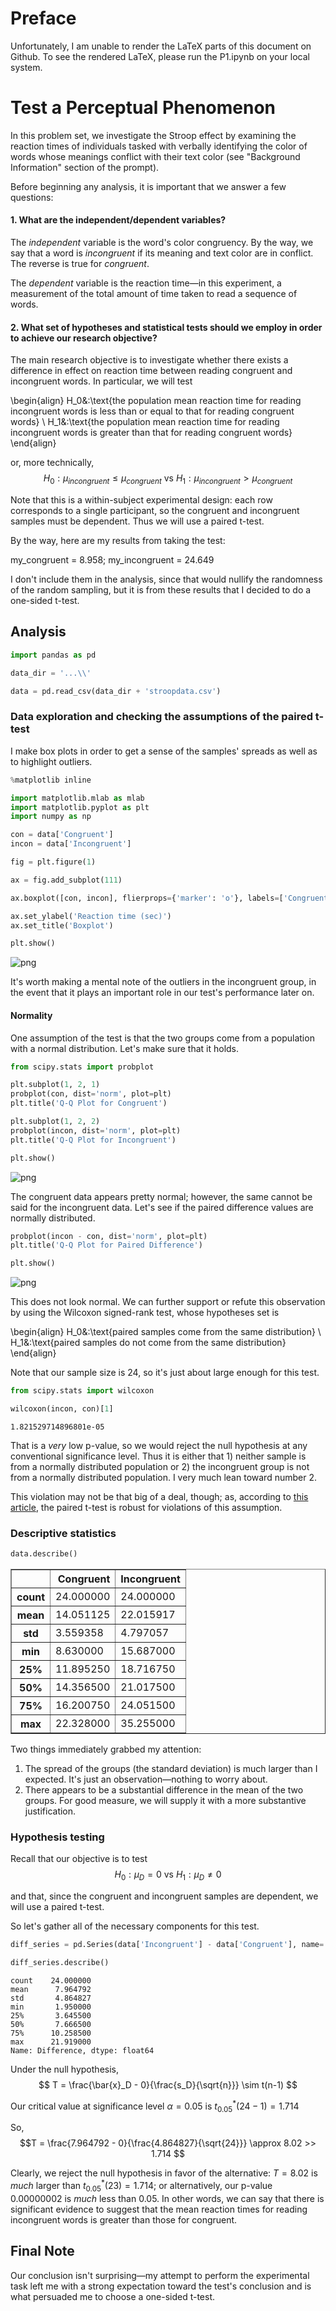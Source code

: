 # Preface

Unfortunately, I am unable to render the LaTeX parts of this document on Github. To see the rendered LaTeX, please run the P1.ipynb on your local system.

# Test a Perceptual Phenomenon

In this problem set, we investigate the Stroop effect by examining the reaction times of individuals tasked with verbally identifying the color of words whose meanings conflict with their text color (see "Background Information" section of the prompt). 

Before beginning any analysis, it is important that we answer a few questions:

#### 1. What are the independent/dependent variables?

The *independent* variable is the word's color congruency. By the way, we say that a word is *incongruent* if its meaning and text color are in conflict. The reverse is true for *congruent*.

The *dependent* variable is the reaction time&mdash;in this experiment, a measurement of the total amount of time taken to read a sequence of words.

#### 2. What set of hypotheses and statistical tests should we employ in order to achieve our research objective?
The main research objective is to investigate whether there exists a difference in effect on reaction time between reading congruent and incongruent words. In particular, we will test 

\begin{align}
H_0&:\text{the population mean reaction time for reading incongruent words is less than or equal to that for reading congruent words} \\
H_1&:\text{the population mean reaction time for reading incongruent words is greater than that for reading congruent words}
\end{align}

or, more technically,
$$ H_0: \mu_{incongruent} \leq \mu_{congruent}\text{ vs }H_1: \mu_{incongruent} > \mu_{congruent} $$

Note that this is a within-subject experimental design: each row corresponds to a single participant, so the congruent and incongruent samples must be dependent. Thus we will use a paired t-test.

By the way, here are my results from taking the test: 

my_congruent = 8.958; my_incongruent = 24.649

I don't include them in the analysis, since that would nullify the randomness of the random sampling, but it is from these results that I decided to do a one-sided t-test.

## Analysis


```python
import pandas as pd

data_dir = '...\\' 

data = pd.read_csv(data_dir + 'stroopdata.csv')
```

### Data exploration and checking the assumptions of the paired t-test

I make box plots in order to get a sense of the samples' spreads as well as to highlight outliers.


```python
%matplotlib inline

import matplotlib.mlab as mlab
import matplotlib.pyplot as plt
import numpy as np

con = data['Congruent']
incon = data['Incongruent']

fig = plt.figure(1)

ax = fig.add_subplot(111)

ax.boxplot([con, incon], flierprops={'marker': 'o'}, labels=['Congruent', 'Incongruent'])

ax.set_ylabel('Reaction time (sec)')
ax.set_title('Boxplot')

plt.show()
```


![png](https://github.com/uipo78/data-analyst-nanodegree/blob/master/P1/images_for_github_readme/output_6_0.png)


It's worth making a mental note of the outliers in the incongruent group, in the event that it plays an important role in our test's performance later on.

#### Normality
One assumption of the test is that the two groups come from a population with a normal distribution. Let's make sure that it holds.


```python
from scipy.stats import probplot

plt.subplot(1, 2, 1)
probplot(con, dist='norm', plot=plt)
plt.title('Q-Q Plot for Congruent')

plt.subplot(1, 2, 2)
probplot(incon, dist='norm', plot=plt)
plt.title('Q-Q Plot for Incongruent')

plt.show()
```


![png](https://github.com/uipo78/data-analyst-nanodegree/blob/master/P1/images_for_github_readme/output_9_0.png)


The congruent data appears pretty normal; however, the same cannot be said for the incongruent data. Let's see if the paired difference values are normally distributed.


```python
probplot(incon - con, dist='norm', plot=plt)
plt.title('Q-Q Plot for Paired Difference')

plt.show()
```


![png](https://github.com/uipo78/data-analyst-nanodegree/blob/master/P1/images_for_github_readme/output_11_0.png)


This does not look normal. We can further support or refute this observation by using the Wilcoxon signed-rank test, whose hypotheses set is 

\begin{align}
H_0&:\text{paired samples come from the same distribution} \\
H_1&:\text{paired samples do not come from the same distribution}
\end{align}

Note that our sample size is 24, so it's just about large enough for this test.


```python
from scipy.stats import wilcoxon

wilcoxon(incon, con)[1]
```




    1.821529714896801e-05



That is a *very* low p-value, so we would reject the null hypothesis at any conventional significance level. Thus it is either that 1) neither sample is from a normally distributed population or 2) the incongruent group is not from a normally distributed population. I very much lean toward number 2.

This violation may not be that big of a deal, though; as, according to [this article](http://www.psychology.emory.edu/clinical/bliwise/Tutorials/TOM/meanstests/assump.htm), the paired t-test is robust for violations of this assumption.

### Descriptive statistics


```python
data.describe()
```




<div>
<table border="1" class="dataframe">
  <thead>
    <tr style="text-align: right;">
      <th></th>
      <th>Congruent</th>
      <th>Incongruent</th>
    </tr>
  </thead>
  <tbody>
    <tr>
      <th>count</th>
      <td>24.000000</td>
      <td>24.000000</td>
    </tr>
    <tr>
      <th>mean</th>
      <td>14.051125</td>
      <td>22.015917</td>
    </tr>
    <tr>
      <th>std</th>
      <td>3.559358</td>
      <td>4.797057</td>
    </tr>
    <tr>
      <th>min</th>
      <td>8.630000</td>
      <td>15.687000</td>
    </tr>
    <tr>
      <th>25%</th>
      <td>11.895250</td>
      <td>18.716750</td>
    </tr>
    <tr>
      <th>50%</th>
      <td>14.356500</td>
      <td>21.017500</td>
    </tr>
    <tr>
      <th>75%</th>
      <td>16.200750</td>
      <td>24.051500</td>
    </tr>
    <tr>
      <th>max</th>
      <td>22.328000</td>
      <td>35.255000</td>
    </tr>
  </tbody>
</table>
</div>



Two things immediately grabbed my attention:
1. The spread of the groups (the standard deviation) is much larger than I expected. It's just an observation&mdash;nothing to worry about.
2. There appears to be a substantial difference in the mean of the two groups. For good measure, we will supply it with a more substantive justification.

### Hypothesis testing

Recall that our objective is to test 
$$ H_0: \mu_D = 0\text{ vs }H_1: \mu_D \neq 0 $$

and that, since the congruent and incongruent samples are dependent, we will use a paired t-test.

So let's gather all of the necessary components for this test.


```python
diff_series = pd.Series(data['Incongruent'] - data['Congruent'], name='Difference')

diff_series.describe()
```




    count    24.000000
    mean      7.964792
    std       4.864827
    min       1.950000
    25%       3.645500
    50%       7.666500
    75%      10.258500
    max      21.919000
    Name: Difference, dtype: float64



Under the null hypothesis, $$ T = \frac{\bar{x}_D - 0}{\frac{s_D}{\sqrt{n}}} \sim t(n-1) $$

Our critical value at significance level $\alpha = 0.05$ is $t^{*}_{0.05}(24-1) = 1.714$

So, $$T = \frac{7.964792 - 0}{\frac{4.864827}{\sqrt{24}}} \approx 8.02 >> 1.714 $$

Clearly, we reject the null hypothesis in favor of the alternative: $T = 8.02$ is *much* larger than $t^{*}_{0.05}(23) = 1.714$; or alternatively, our p-value 0.00000002 is *much* less than 0.05. In other words, we can say that there is significant evidence to suggest that the mean reaction times for reading incongruent words is greater than those for congruent.

## Final Note

Our conclusion isn't surprising&mdash;my attempt to perform the experimental task left me with a strong expectation toward the test's conclusion and is what persuaded me to choose a one-sided t-test. 


```python

```
